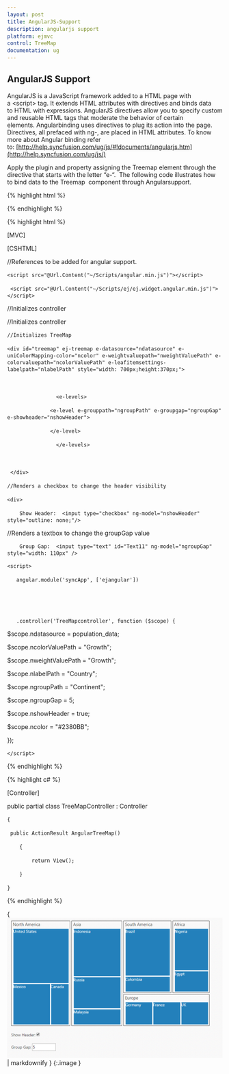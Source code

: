 ```yaml
---
layout: post
title: AngularJS-Support
description: angularjs support
platform: ejmvc
control: TreeMap
documentation: ug
---
```


## AngularJS Support

AngularJS is a JavaScript framework added to a HTML page with a &lt;script&gt; tag. It extends HTML attributes with directives and binds data to HTML with expressions. AngularJS directives allow you to specify custom and reusable HTML tags that moderate the behavior of certain elements. Angularbinding uses directives to plug its action into the page. Directives, all prefaced with ng-, are placed in HTML attributes. To know more about Angular binding refer to: [http://help.syncfusion.com/ug/js/#!documents/angularjs.htm](http://help.syncfusion.com/ug/js/)

Apply the plugin and property assigning the Treemap element through the directive that starts with the letter “e-“.  The following code illustrates how to bind data to the Treemap  component through Angularsupport.

{% highlight html %}

 <script>



    var population_data = [

 { Continent: "Asia", Country: "Indonesia", Growth: 3, Population: 237641326 },

 { Continent: "Asia", Country: "Russia", Growth: 2, Population: 152518015 },

 { Continent: "Asia", Country: "Malaysia", Growth: 1, Population: 29672000 },

 { Continent: "North America", Country: "United States", Growth: 4, Population: 315645000 },

 { Continent: "North America", Country: "Mexico", Growth: 2, Population: 112336538 },

 { Continent: "North America", Country: "Canada", Growth: 1, Population: 39056064 },

 { Continent: "South America", Country: "Colombia", Growth: 1, Population: 47000000 },

 { Continent: "South America", Country: "Brazil", Growth: 3, Population: 193946886 },

 { Continent: "Africa", Country: "Nigeria", Growth: 2, Population: 170901000 },

 { Continent: "Africa", Country: "Egypt", Growth: 1, Population: 83661000 },

 { Continent: "Europe", Country: "Germany", Growth: 1, Population: 81993000 },

 { Continent: "Europe", Country: "France", Growth: 1, Population: 65605000 },

 { Continent: "Europe", Country: "UK", Growth: 1, Population: 63181775 },

    ];



</script>



{% endhighlight %}



{% highlight html %}

 [MVC]

[CSHTML]

//References to be added for angular support.



    <script src="@Url.Content("~/Scripts/angular.min.js")"></script>

     <script src="@Url.Content("~/Scripts/ej/ej.widget.angular.min.js")"></script>

//Initializes controller

<div ng-app="SyncApp">

//Initializes controller

<div ng-controller="TreeMapcontroller">



    //Initializes TreeMap

    <div id="treemap" ej-treemap e-datasource="ndatasource" e-uniColorMapping-color="ncolor" e-weightvaluepath="nweightValuePath" e-colorvaluepath="ncolorValuePath" e-leafitemsettings-labelpath="nlabelPath" style="width: 700px;height:370px;">



                    <e-levels>

                  <e-level e-grouppath="ngroupPath" e-groupgap="ngroupGap"                    e-showheader="nshowHeader">          

                  </e-level>

                    </e-levels>



     </div> 

    //Renders a checkbox to change the header visibility

    <div>

        Show Header:  <input type="checkbox" ng-model="nshowHeader" style="outline: none;"/>   

   </div> 

   //Renders a textbox to change the groupGap value

   <div>

        Group Gap:  <input type="text" id="Text11" ng-model="ngroupGap" style="width: 110px" />

  </div> 

    <script>

       angular.module('syncApp', ['ejangular'])





       .controller('TreeMapcontroller', function ($scope) {

$scope.ndatasource = population_data;

$scope.ncolorValuePath = "Growth";

$scope.nweightValuePath = "Growth";

$scope.nlabelPath = "Country";



$scope.ngroupPath = "Continent";

$scope.ngroupGap = 5;

$scope.nshowHeader = true;



$scope.ncolor = "#2380BB";

});

    </script> 

</div>

</div>





{% endhighlight %}



{% highlight c# %}

[Controller]



public partial class TreeMapController : Controller

    {

     public ActionResult AngularTreeMap()

        {

            return View();

        }

    }



{% endhighlight %}

{ ![](AngularJS-Support_images/AngularJS-Support_img1.png) | markdownify }
{:.image }


